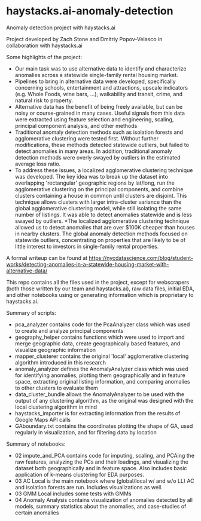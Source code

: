 # haystacks.ai-anomaly-detection
Anomaly detection project with haystacks.ai

Project developed by Zach Stone and Dmitriy Popov-Velasco in collaboration with haystacks.ai

Some highlights of the project:

* Our main task was to use alternative data to identify and characterize anomalies across a statewide single-family rental housing market.  
* Pipelines to bring in alternative data were developed, specifically concerning schools, entertainment and attractions, upscale indicators (e.g. Whole Foods, wine bars, ...), walkability and transit, crime, and natural risk to property. 
* Alternative data has the benefit of being freely available, but can be noisy or course-grained in many cases.  Useful signals from this data were extracted using feature selection and engineering, scaling, principal component analysis, and other methods
* Traditional anomaly detection methods such as isolation forests and agglomerative clustering were tested first. Without further modifications, these methods detected statewide outliers, but failed to detect anomalies in many areas.  In addition, traditional anomaly detection methods were overly swayed by outliers in the estimated average loss ratio.
* To address these issues, a localized agglomerative clustering technique was developed.  The key idea was to break up the dataset into overlapping 'rectangular' geographic regions by lat/long, run the agglomerative clustering on the principal components, and combine clusters containing a house in common until clusters are disjoint.  This technique allows clusters with larger intra-cluster variance than the global agglomerative clustering model, while still isolating the same number of listings.  It was able to detect anomalies statewide and is less swayed by outliers.
*The localized agglomerative clustering technique allowed us to detect anomalies that are over $100K cheaper than houses in nearby clusters.  The global anomaly detection methods focused on statewide outliers, concentrating on properties that are likely to be of little interest to investors in single-family rental properties.

A formal writeup can be found at https://nycdatascience.com/blog/student-works/detecting-anomalies-in-a-statewide-housing-market-with-alternative-data/

This repo contains all the files used in the project, except for webscrapers (both those written by our team and haystacks.ai), raw data files, initial EDA, and other notebooks using or generating information which is proprietary to haystacks.ai. 

Summary of scripts:
- pca_analyzer contains code for the PcaAnalyzer class which was used to create and analyze principal components
- geography_helper contains functions which were used to import and merge geographic data, create geographically based features, and visualize geographic information
- mapper_clusterer contains the original 'local' agglomerative clustering algorithm introduced in this research
- anomaly_analyzer defines the AnomalyAnalyzer class which was used for identifying anomalies, plotting them geographically and in feature space, extracting original listing information, and comparing anomalies to other clusters to evaluate them
- data_cluster_bundle allows the AnomalyAnalyzer to be used with the output of any clustering algorithm, as the original was designed with the local clustering algorithm in mind
- haystacks_importer is for extracting information from the results of Google Maps API calls
- GAboundary.txt contains the coordinates plotting the shape of GA, used regularly in visualization, and for filtering data by location

Summary of notebooks:
- 02 impute_and_PCA contains code for imputing, scaling, and PCAing the raw features, analyzing the PCs and their loadings, and visualizing the dataset both geographically and in feature space. Also includes basic application of k-means clustering for EDA purposes.
- 03 AC Local is the main notebook where (global/local w/ and w/o LL) AC and isolation forests are run. Includes visualizations as well.
- 03 GMM Local includes some tests with GMMs
- 04 Anomaly Analysis contains visualization of anomalies detected by all models, summary statistics about the anomalies, and case-studies of certain anomalies
